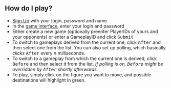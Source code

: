 ## How do I play?

-   [Sign Up](signup.html) with your login, password and name
-   In the [game interface](play.html), enter your login and password
-   Either create a new game (optionally preenter PlayerIDs of yours and your opponents) or enter a GameplayID and click <kbd>Submit</kbd>
-   To switch to gameplays derived from the current one, click <kbd>After</kbd> and then select one from the list. You can also set up polling, which basically _clicks_ <kbd>After</kbd> every _n_ milliseconds.
-   To switch to a gameplay from which the current one is derived, click <kbd>Before</kbd> and then select it from the list. _If polling is on, _<kbd>Before</kbd>_ might be overridden by _<kbd>After</kbd>_ shortly afterwards_
-   To play, simply click on the figure you want to move, and possible destinations will highlight in green.

